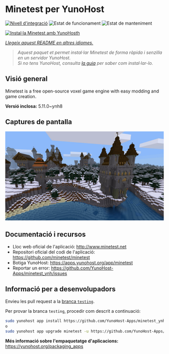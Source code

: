 <!--
N.B.: Aquest README ha estat generat automàticament per <https://github.com/YunoHost/apps/tree/master/tools/readme_generator>
NO s'ha de modificar manualment.
-->

# Minetest per YunoHost

[![Nivell d'integració](https://apps.yunohost.org/badge/integration/minetest)](https://ci-apps.yunohost.org/ci/apps/minetest/)
![Estat de funcionament](https://apps.yunohost.org/badge/state/minetest)
![Estat de manteniment](https://apps.yunohost.org/badge/maintained/minetest)

[![Instal·la Minetest amb YunoHosth](https://install-app.yunohost.org/install-with-yunohost.svg)](https://install-app.yunohost.org/?app=minetest)

*[Llegeix aquest README en altres idiomes.](./ALL_README.md)*

> *Aquest paquet et permet instal·lar Minetest de forma ràpida i senzilla en un servidor YunoHost.*  
> *Si no tens YunoHost, consulta [la guia](https://yunohost.org/install) per saber com instal·lar-lo.*

## Visió general

Minetest is a free open-source voxel game engine with easy modding and game creation.


**Versió inclosa:** 5.11.0~ynh8

## Captures de pantalla

![Captures de pantalla de Minetest](./doc/screenshots/screenshot.jpg)

## Documentació i recursos

- Lloc web oficial de l'aplicació: <http://www.minetest.net>
- Repositori oficial del codi de l'aplicació: <https://github.com/minetest/minetest>
- Botiga YunoHost: <https://apps.yunohost.org/app/minetest>
- Reportar un error: <https://github.com/YunoHost-Apps/minetest_ynh/issues>

## Informació per a desenvolupadors

Envieu les pull request a la [branca `testing`](https://github.com/YunoHost-Apps/minetest_ynh/tree/testing).

Per provar la branca `testing`, procedir com descrit a continuació:

```bash
sudo yunohost app install https://github.com/YunoHost-Apps/minetest_ynh/tree/testing --debug
o
sudo yunohost app upgrade minetest -u https://github.com/YunoHost-Apps/minetest_ynh/tree/testing --debug
```

**Més informació sobre l'empaquetatge d'aplicacions:** <https://yunohost.org/packaging_apps>
